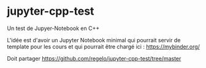 # jupyter-cpp-test
Un test de Jupyer-Notebook en C++

L'idée est d'avoir un Jupyter Notebook minimal qui pourrait servir de template pour les cours et qui pourrait être chargé ici : https://mybinder.org/

Doit partager https://github.com/regelo/jupyter-cpp-test/tree/master


